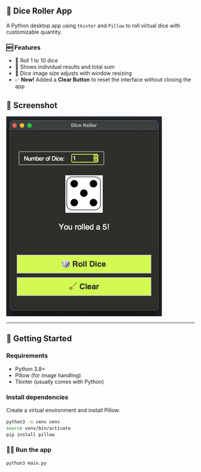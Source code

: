 ## 🎲 Dice Roller App

A Python desktop app using `tkinter` and `Pillow` to roll virtual dice with customizable quantity.

### 🆕 Features

- 🎲 Roll 1 to 10 dice
- 🔢 Shows individual results and total sum
- 📐 Dice image size adjusts with window resizing
- ✅ **New!** Added a **Clear Button** to reset the interface without closing the app

## 📸 Screenshot

![Dice Roller Screenshot](dicerollerscreenshot1.png)

---

## 🚀 Getting Started

### Requirements

- Python 3.8+
- Pillow (for image handling)
- Tkinter (usually comes with Python)

### Install dependencies

Create a virtual environment and install Pillow:

```bash
python3 -m venv venv
source venv/bin/activate
pip install pillow
```

### 🏃‍♂️ Run the app
```bash
python3 main.py
```
